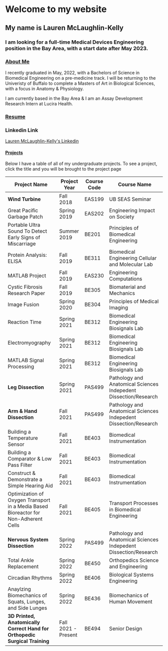# Welcome to my website
 
## My name is **Lauren McLaughlin-Kelly** 

### I am looking for a full-time Medical Devices Engineering position in the Bay Area, with a start date after May 2023.


### [About Me](https://Lmmk416.github.io/aboutme.html)

I recently graduated in May, 2022, with a Bachelors of Science in Biomedical Engineering on a pre-medicine track. I will be returning to the Univeristy of Buffalo to complete a Masters of Art in Biological Sciences, with a focus in Anatomy & Physiology.

I am currently based in the Bay Area & I am an Assay Development Research Intern at Lucira Health.

### [Resume](https://Lmmk416.github.io/resume.html.pdf)

### Linkedin Link
[Lauren McLaughlin-Kelly's Linkedin](http://www.linkedin.com/in/lauren-mclaughlin-kelly)


#### [Projects](https://Lmmk416.github.io/projects.html)

Below I have a table of all of my undergraduate projects. To see a project, click the title and you will be brought to the project page

| Project Name | Project Year   | Course Code | Course Name |
| ------------- | ------------- | ------------- |------------- |
| **Wind Turbine**  | Fall 2018  | EAS199 | UB SEAS Seminar |
| Great Pacific Garbage Patch  | Spring 2019  | EAS202 | Engineering Impact on Society |
| Portable Ultra Sound To Detect Early Signs of Miscarriage | Summer 2019 | BE201 | Principles of Biomedical Engineering | 
| Protein Analysis: ELISA |  Fall 2019 | BE311 | Biomedical Engineering Cellular and Molecular Lab | 
| MATLAB Project | Fall 2019 | EAS230 | Engineering Computations |
| Cystic Fibrosis Research Paper | Fall 2019 | BE305 | Biomaterial and Mechanics | 
| Image Fusion | Spring 2020 | BE304 | Principles of Medical Imaging | 
| Reaction Time | Spring 2021 | BE312 | Biomedical Engineering Biosignals Lab | 
| Electromyography | Spring 2021 | BE312 | Biomedical Engineering Biosignals Lab | 
| MATLAB Signal Processing | Spring 2021 | BE312 | Biomedical Engineering Biosignals Lab | 
| **Leg Dissection** | Spring 2021 | PAS499 | Pathology and Anatomical Sciences Indepedent Dissection/Research |
| **Arm & Hand Dissection** | Fall 2021 | PAS499 | Pathology and Anatomical Sciences Indepedent Dissection/Research |
| Building a Temperature Sensor | Fall 2021 | BE403 | Biomedical Instrumentation |
| Building a Comparator & Low Pass Filter | Fall 2021 | BE403 |  Biomedical Instrumentation |
| Construct & Demonstrate a Simple Hearing Aid | Fall 2021 | BE403 |  Biomedical Instrumentation |
| Optimization of Oxygen Transport in a Media Based Bioreactor for Non-Adherent Cells | Fall 2021 | BE405 | Transport Processes in Biomedical Engineering |
| **Nervous System Dissection** | Spring 2022| PAS499 | Pathology and Anatomical Sciences Indepedent Dissection/Research |
| Total Ankle Replacement | Spring 2022 | BE450 | Orthopedics Science and Engineering | 
| Circadian Rhythms | Spring 2022 | BE406 | Biological Systems Engineering | 
| Anaylzing Biomechanics of Squats, Lunges, and Side Lunges | Spring 2022 | BE436 | Biomechanics of Human Movement |
| **3D Printed, Anatomically Correct Hand for Orthopedic Surgical Training** | Fall 2021 - Present | BE494 | Senior Design |

